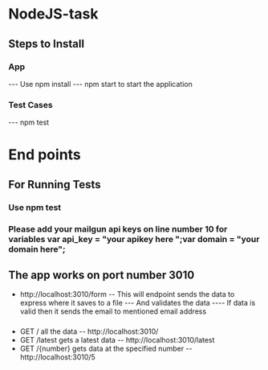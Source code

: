 # NodeJS-task

## Steps to Install
### App
 --- Use npm install 
 --- npm start  to start the application
### Test Cases
  --- npm test
# End points

## For Running Tests
### Use npm test
### Please add your mailgun api keys on line number 10 for variables var api_key = "your apikey here ";var domain = "your domain here";
## The app works on port number 3010 
  - http://localhost:3010/form
  -- This will endpoint sends the data to express where it saves to a file
  --- And validates the data
  ---- If data is valid then it sends the email to mentioned email address
### 
  - GET  / all the data 
  -- http://localhost:3010/
   - GET  /latest gets a latest data
  -- http://localhost:3010/latest 
  - GET  /{number} gets data at the specified number
  -- http://localhost:3010/5

  
